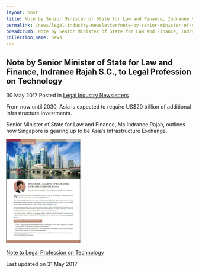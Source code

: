 ```yaml
---
layout: post
title: Note by Senior Minister of State for Law and Finance, Indranee Rajah S.C., on Infrastructure
permalink: /news/legal-industry-newsletter/note-by-senior-minister-of-state-for-law-and-finance--indranee-r3/
breadcrumb: Note by Senior Minister of State for Law and Finance, Indranee Rajah S.C., on Infrastructure
collection_name: news
---
```


<style>
  .image {width: 200px;}
  .image img {max-width: 100%;}
</style>

Note by Senior Minister of State for Law and Finance, Indranee Rajah S.C., to Legal Profession on Technology
---

30 May 2017 Posted in [Legal Industry Newsletters](/news/legal-industry-newsletters/)

From now until 2030, Asia is expected to require US$20 trillion of additional infrastructure investments.

Senior Minister of State for Law and Finance, Ms Indranee Rajah, outlines how Singapore is gearing up to be Asia’s Infrastructure Exchange.

<div class="image">
  <a href="/files/NoteonInfrastructure.pdf/"><img src="/images/1496199774864.jpg/"></a>
</div>

<a href="/files/NoteonInfrastructure.pdf/">Note to Legal Profession on Technology</a>

<p class="right-side-updated">Last updated on 31 May 2017</p>

